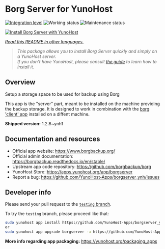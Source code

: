<!--
N.B.: This README was automatically generated by <https://github.com/YunoHost/apps/tree/master/tools/readme_generator>
It shall NOT be edited by hand.
-->

# Borg Server for YunoHost

[![Integration level](https://dash.yunohost.org/integration/borgserver.svg)](https://dash.yunohost.org/appci/app/borgserver) ![Working status](https://ci-apps.yunohost.org/ci/badges/borgserver.status.svg) ![Maintenance status](https://ci-apps.yunohost.org/ci/badges/borgserver.maintain.svg)

[![Install Borg Server with YunoHost](https://install-app.yunohost.org/install-with-yunohost.svg)](https://install-app.yunohost.org/?app=borgserver)

*[Read this README in other languages.](./ALL_README.md)*

> *This package allows you to install Borg Server quickly and simply on a YunoHost server.*  
> *If you don't have YunoHost, please consult [the guide](https://yunohost.org/install) to learn how to install it.*

## Overview

Setup a storage space to be used for backup using Borg

This app is the "server" part, meant to be installed on the machine providing the backup storage. It is designed to work in combination with the [borg 'client' app](https://apps.yunohost.org/app/borg) installed on a diffent machine.


**Shipped version:** 1.2.8~ynh1
## Documentation and resources

- Official app website: <https://www.borgbackup.org/>
- Official admin documentation: <https://borgbackup.readthedocs.io/en/stable/>
- Upstream app code repository: <https://github.com/borgbackup/borg>
- YunoHost Store: <https://apps.yunohost.org/app/borgserver>
- Report a bug: <https://github.com/YunoHost-Apps/borgserver_ynh/issues>

## Developer info

Please send your pull request to the [`testing` branch](https://github.com/YunoHost-Apps/borgserver_ynh/tree/testing).

To try the `testing` branch, please proceed like that:

```bash
sudo yunohost app install https://github.com/YunoHost-Apps/borgserver_ynh/tree/testing --debug
or
sudo yunohost app upgrade borgserver -u https://github.com/YunoHost-Apps/borgserver_ynh/tree/testing --debug
```

**More info regarding app packaging:** <https://yunohost.org/packaging_apps>
